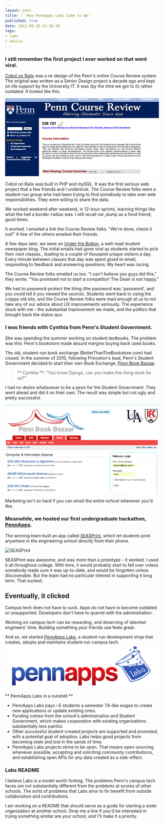 ```yaml
---
layout: post
title: ! 'How PennApps Labs Came to Be'
published: true
date: 2012-08-26 21:38:18
tags:
- labs
- advice
---
```



### I still remember the first project I ever worked on that went viral. ###


[Cobol on Rails](http://pennapps.com) was a re-design of the Penn's online Course Review system. The original was written as a Senior Design project a decade ago and kept on life support by the University IT.  It was (by the time we got to it) rather outdated.  It looked like this.

![Original PCR](/images/original_pcr.png)

Cobol on Rails was built in PHP and mySQL. It was the first serious web project that a few friends and I undertook. The Course Review folks were a student-run group who had been trying to find somebody to take over web responsibilities. They were willing to share the data.

We worked weekend after weekend, in 12-hour sprints, learning things like what the hell a border-radius was.  I still recall var_dump as a fond friend; good times.

It worked.  I emailed a link the Course Review folks.  "We're done, check it out!"  A few of the others emailed their friends.

A few days later, we were on [Under the Button](http://underthebutton.com), a well-read student newspaper blog.  The initial emails had gone viral as students started to pick their next classes., leading to a couple of thousand unique visitors a day. Every minute between classes that day was spent glued to email, responding to feedback and answering questions. My heart was racing.

The Course Review folks emailed us too. "I can't believe you guys did this," they wrote.  "You promised not to start a competitor!  The Dean is not happy."

We had to password-protect the thing (the password was 'password', and you could tell it you viewed the source).  Students went back to using the crappy old site, and the Course Review folks were mad enough at us to not take any of our advice about UX improvements seriously.  The experience stuck with me - the substantial improvement we made, and the politics that brought back the status quo.

### I was friends with Cynthia from Penn's Student Government. ###
She was spending the summer working on student textbooks.  The problem was this: Penn's bookstore made absurd margins buying back used books.

The old, student-run book exchange (BetterThanTheBookstore.com) had closed.  In the summer of 2010, following Princeton's lead, Penn's Student Government decided to start their own Book Exchange, [Penn Book Bazaar](http://pennua.org/textbook).

> ** Cynthia **: "You know Django, can you make this thing work for us?"

I had no desire whatsoever to be a peon for the Student Government.  They went ahead and did it on their own. The result was simple but not ugly and pretty successful.

![Penn Book Bazaar](/images/pbb.png)

Marketing isn't so hard if you can email the entire school whenever you'd like.

### Meanwhile, we hosted our first undergraduate hackathon, [PennApps](http://pennapps.com). ###

The winning team built an app called [SEASPrint](http://www.androidzoom.com/android_applications/productivity/seasprint_lapw.html), which let students print anywhere in the engineering school directly from their phone.


![SEASPrint](http://cdn6.staztic.com/cdn/thumb/seasprint-1-1.jpg)

SEASPrint was awesome, and was more than a prototype - it worked. I used it all throughout college. With time, it would probably start to fall over unless somebody made sure it was up-to-date, and would be forgotten unless discoverable.  But the team had no particular interest in supporting it long term. That sucked.

## Eventually, it clicked ##

Campus tech does not have to suck. Apps do not have to become outdated or unsupported. Developers don't have to quarrel with the administration.

Working on campus tech can be rewarding, and deserving of talented engineers' time. Building something your friends use feels great.

And so, we started [PennApps Labs](http://labs.pennapps.com), a student-run development shop that creates, adopts and maintains student-run campus tech.
![Labs Logo](/images/labs_logo.png)

** PennApps Labs in a nutshell **

* PennApps Labs pays ~5 students a semester TA-like wages to create new applications or update existing ones.
* Funding comes from the school's administration and Student Government, which makes cooperation with existing organizations substantially less painful.
* Other successful student-created projects are supported and promoted, with a potential goal of adoption. Labs helps good projects from becoming stale and lost in the sands of time.
* PennApps Labs projects strive to be open.  That means open-sourcing whenever possible, accepting and soliciting community contributions, and establishing open APIs for any data created as a side-effect.

### Labs README ###
I believe Labs is a model worth forking. The problems Penn's campus tech faces are not substantially different from the problems at scores of other schools.  The sorts of problems that Labs aims to fix benefit from outside collaboration and contributions.

I am working on a README that should serve as a guide for starting a sister organization at another school. Drop me a line if you'd be interested in trying something similar are your school, and I'll make it a priority.
